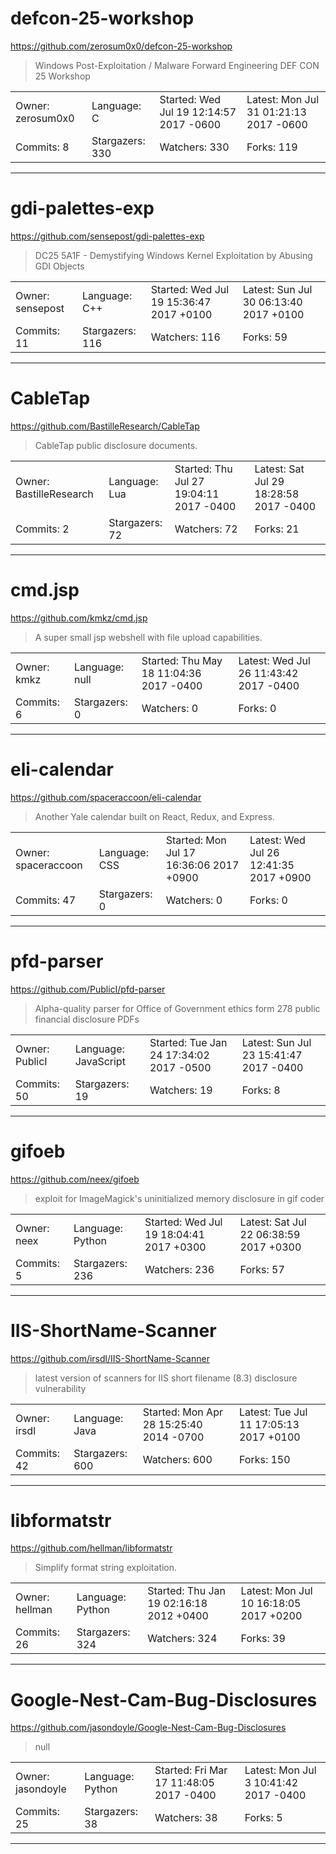 # defcon-25-workshop

https://github.com/zerosum0x0/defcon-25-workshop
<blockquote>
Windows Post-Exploitation / Malware Forward Engineering DEF CON 25 Workshop
</blockquote>

<table>
<tr><td>Owner: zerosum0x0</td>
    <td>Language: C</td>
    <td>Started: Wed Jul 19 12:14:57 2017 -0600</td>
    <td>Latest: Mon Jul 31 01:21:13 2017 -0600</td></tr>
<tr><td>Commits: 8</td>
    <td>Stargazers: 330</td>
    <td>Watchers: 330</td>
    <td>Forks: 119</td></tr>
</table>

---

# gdi-palettes-exp

https://github.com/sensepost/gdi-palettes-exp
<blockquote>
DC25 5A1F - Demystifying Windows Kernel Exploitation by Abusing GDI Objects
</blockquote>

<table>
<tr><td>Owner: sensepost</td>
    <td>Language: C++</td>
    <td>Started: Wed Jul 19 15:36:47 2017 +0100</td>
    <td>Latest: Sun Jul 30 06:13:40 2017 +0100</td></tr>
<tr><td>Commits: 11</td>
    <td>Stargazers: 116</td>
    <td>Watchers: 116</td>
    <td>Forks: 59</td></tr>
</table>

---

# CableTap

https://github.com/BastilleResearch/CableTap
<blockquote>
CableTap public disclosure documents. 
</blockquote>

<table>
<tr><td>Owner: BastilleResearch</td>
    <td>Language: Lua</td>
    <td>Started: Thu Jul 27 19:04:11 2017 -0400</td>
    <td>Latest: Sat Jul 29 18:28:58 2017 -0400</td></tr>
<tr><td>Commits: 2</td>
    <td>Stargazers: 72</td>
    <td>Watchers: 72</td>
    <td>Forks: 21</td></tr>
</table>

---

# cmd.jsp

https://github.com/kmkz/cmd.jsp
<blockquote>
A super small jsp webshell with file upload capabilities.
</blockquote>

<table>
<tr><td>Owner: kmkz</td>
    <td>Language: null</td>
    <td>Started: Thu May 18 11:04:36 2017 -0400</td>
    <td>Latest: Wed Jul 26 11:43:42 2017 -0400</td></tr>
<tr><td>Commits: 6</td>
    <td>Stargazers: 0</td>
    <td>Watchers: 0</td>
    <td>Forks: 0</td></tr>
</table>

---

# eli-calendar

https://github.com/spaceraccoon/eli-calendar
<blockquote>
Another Yale calendar built on React, Redux, and Express.
</blockquote>

<table>
<tr><td>Owner: spaceraccoon</td>
    <td>Language: CSS</td>
    <td>Started: Mon Jul 17 16:36:06 2017 +0900</td>
    <td>Latest: Wed Jul 26 12:41:35 2017 +0900</td></tr>
<tr><td>Commits: 47</td>
    <td>Stargazers: 0</td>
    <td>Watchers: 0</td>
    <td>Forks: 0</td></tr>
</table>

---

# pfd-parser

https://github.com/PublicI/pfd-parser
<blockquote>
Alpha-quality parser for Office of Government ethics form 278 public financial disclosure PDFs
</blockquote>

<table>
<tr><td>Owner: PublicI</td>
    <td>Language: JavaScript</td>
    <td>Started: Tue Jan 24 17:34:02 2017 -0500</td>
    <td>Latest: Sun Jul 23 15:41:47 2017 -0400</td></tr>
<tr><td>Commits: 50</td>
    <td>Stargazers: 19</td>
    <td>Watchers: 19</td>
    <td>Forks: 8</td></tr>
</table>

---

# gifoeb

https://github.com/neex/gifoeb
<blockquote>
exploit for ImageMagick's uninitialized memory disclosure in gif coder
</blockquote>

<table>
<tr><td>Owner: neex</td>
    <td>Language: Python</td>
    <td>Started: Wed Jul 19 18:04:41 2017 +0300</td>
    <td>Latest: Sat Jul 22 06:38:59 2017 +0300</td></tr>
<tr><td>Commits: 5</td>
    <td>Stargazers: 236</td>
    <td>Watchers: 236</td>
    <td>Forks: 57</td></tr>
</table>

---

# IIS-ShortName-Scanner

https://github.com/irsdl/IIS-ShortName-Scanner
<blockquote>
latest version of scanners for IIS short filename (8.3) disclosure vulnerability
</blockquote>

<table>
<tr><td>Owner: irsdl</td>
    <td>Language: Java</td>
    <td>Started: Mon Apr 28 15:25:40 2014 -0700</td>
    <td>Latest: Tue Jul 11 17:05:13 2017 +0100</td></tr>
<tr><td>Commits: 42</td>
    <td>Stargazers: 600</td>
    <td>Watchers: 600</td>
    <td>Forks: 150</td></tr>
</table>

---

# libformatstr

https://github.com/hellman/libformatstr
<blockquote>
Simplify format string exploitation.
</blockquote>

<table>
<tr><td>Owner: hellman</td>
    <td>Language: Python</td>
    <td>Started: Thu Jan 19 02:16:18 2012 +0400</td>
    <td>Latest: Mon Jul 10 16:18:05 2017 +0200</td></tr>
<tr><td>Commits: 26</td>
    <td>Stargazers: 324</td>
    <td>Watchers: 324</td>
    <td>Forks: 39</td></tr>
</table>

---

# Google-Nest-Cam-Bug-Disclosures

https://github.com/jasondoyle/Google-Nest-Cam-Bug-Disclosures
<blockquote>
null
</blockquote>

<table>
<tr><td>Owner: jasondoyle</td>
    <td>Language: Python</td>
    <td>Started: Fri Mar 17 11:48:05 2017 -0400</td>
    <td>Latest: Mon Jul 3 10:41:42 2017 -0400</td></tr>
<tr><td>Commits: 25</td>
    <td>Stargazers: 38</td>
    <td>Watchers: 38</td>
    <td>Forks: 5</td></tr>
</table>

---

